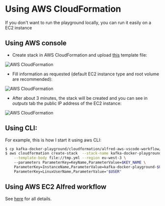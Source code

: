 # Using AWS CloudFormation

If you don't want to run the playground locally, you can run it easily on a EC2 instance

## Using AWS console

* Create stack in AWS CloudFormation and upload [this](./alfred-aws-vscode-workflow/kafka-docker-playground.yml?raw=true) template file:

![AWS CloudFormation](./Screenshot1.png)

* Fill information as requested (default EC2 instance type and root volume are recommended):

![AWS CloudFormation](./Screenshot2.png)

* After about 3 minutes, the stack will be created and you can see in *outputs* tab the public IP address of the EC2 instance:

![AWS CloudFormation](./Screenshot3.png)

## Using CLI:

For example, this is how I start it using aws CLI:

```bash
$ cp kafka-docker-playground/cloudformation/alfred-aws-vscode-workflow/kafka-docker-playground.yml tmp.yml
$ aws cloudformation create-stack  --stack-name kafka-docker-playground-$USER \
    --template-body file://tmp.yml --region eu-west-3 \ 
    --parameters ParameterKey=KeyName,ParameterValue=$KEY_NAME \
    ParameterKey=InstanceName,ParameterValue=kafka-docker-playground-$USER \
    ParameterKey=LinuxUserName,ParameterValue="$USER"
```

## Using AWS EC2 Alfred workflow

See [here](https://kafka-docker-playground.io/#/how-to-use?id=🎩-aws-ec2-alfred-workflow) for all details.

